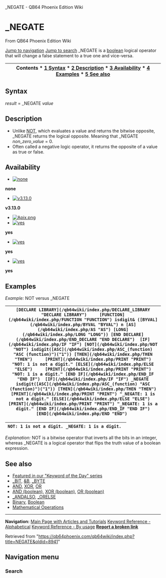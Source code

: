 


\_NEGATE - QB64 Phoenix Edition Wiki








# \_NEGATE



From QB64 Phoenix Edition Wiki



[Jump to navigation](#mw-head)
[Jump to search](#searchInput)
\_NEGATE is a [boolean](/qb64wiki/index.php/Boolean "Boolean") logical operator that will change a false statement to a true one and vice-versa.


  






| Contents * [1 Syntax](#Syntax) * [2 Description](#Description) * [3 Availability](#Availability) * [4 Examples](#Examples) * [5 See also](#See_also) |
| --- |


## Syntax


*result* = \_NEGATE *value*
  




## Description


* Unlike [NOT](/qb64wiki/index.php/NOT "NOT"), which evaluates a value and returns the bitwise opposite, \_NEGATE returns the logical opposite. Meaning that \_NEGATE *non\_zero\_value* = 0.
* Often called a negative logic operator, it returns the opposite of a value as true or false.


  




## Availability


* [![none](/qb64wiki/images/9/91/Qb64.png)](/qb64wiki/index.php/File:Qb64.png "none")

**none**
* [![v3.13.0](/qb64wiki/images/0/07/Qbpe.png)](/qb64wiki/index.php/File:Qbpe.png "v3.13.0")

**v3.13.0**
* [![Apix.png](/qb64wiki/images/5/5f/Apix.png)](/qb64wiki/index.php/File:Apix.png)
* [![yes](/qb64wiki/images/2/29/Win.png)](/qb64wiki/index.php/File:Win.png "yes")

**yes**
* [![yes](/qb64wiki/images/7/7a/Lnx.png)](/qb64wiki/index.php/File:Lnx.png "yes")

**yes**
* [![yes](/qb64wiki/images/2/22/Osx.png)](/qb64wiki/index.php/File:Osx.png "yes")

**yes**


  




## Examples


*Example:* NOT versus \_NEGATE





| ``` [DECLARE LIBRARY](/qb64wiki/index.php/DECLARE_LIBRARY "DECLARE LIBRARY")     [FUNCTION](/qb64wiki/index.php/FUNCTION "FUNCTION") isdigit& ([BYVAL](/qb64wiki/index.php/BYVAL "BYVAL") n [AS](/qb64wiki/index.php/AS "AS") [LONG](/qb64wiki/index.php/LONG "LONG")) [END DECLARE](/qb64wiki/index.php/END_DECLARE "END DECLARE")  [IF](/qb64wiki/index.php/IF "IF") [NOT](/qb64wiki/index.php/NOT "NOT") isdigit([ASC](/qb64wiki/index.php/ASC_(function) "ASC (function)")("1")) [THEN](/qb64wiki/index.php/THEN "THEN")     [PRINT](/qb64wiki/index.php/PRINT "PRINT") "NOT: 1 is not a digit." [ELSE](/qb64wiki/index.php/ELSE "ELSE")     [PRINT](/qb64wiki/index.php/PRINT "PRINT") "NOT: 1 is a digit." [END IF](/qb64wiki/index.php/END_IF "END IF")  [IF](/qb64wiki/index.php/IF "IF") _NEGATE isdigit([ASC](/qb64wiki/index.php/ASC_(function) "ASC (function)")("1")) [THEN](/qb64wiki/index.php/THEN "THEN")     [PRINT](/qb64wiki/index.php/PRINT "PRINT") "_NEGATE: 1 is not a digit." [ELSE](/qb64wiki/index.php/ELSE "ELSE")     [PRINT](/qb64wiki/index.php/PRINT "PRINT") "_NEGATE: 1 is a digit." [END IF](/qb64wiki/index.php/END_IF "END IF")  [END](/qb64wiki/index.php/END "END")  ``` |
| --- |




| ``` NOT: 1 is not a digit. _NEGATE: 1 is a digit.  ``` |
| --- |


*Explanation:* NOT is a bitwise operator that inverts all the bits in an integer, whereas \_NEGATE is a logical operator that flips the truth value of a boolean expression.
  




## See also


* [Featured in our "Keyword of the Day" series](https://qb64phoenix.com/forum/showthread.php?tid=2671)
* [\_BIT](/qb64wiki/index.php/BIT "BIT"), [&B](/qb64wiki/index.php/%26B "&B"), [\_BYTE](/qb64wiki/index.php/BYTE "BYTE")
* [AND](/qb64wiki/index.php/AND "AND"), [XOR](/qb64wiki/index.php/XOR "XOR"), [OR](/qb64wiki/index.php/OR "OR")
* [AND (boolean)](/qb64wiki/index.php/AND_(boolean) "AND (boolean)"), [XOR (boolean)](/qb64wiki/index.php/XOR_(boolean) "XOR (boolean)"), [OR (boolean)](/qb64wiki/index.php/OR_(boolean) "OR (boolean)")
* [\_ANDALSO](/qb64wiki/index.php/ANDALSO "ANDALSO"), [\_ORELSE](/qb64wiki/index.php/ORELSE "ORELSE")
* [Binary](/qb64wiki/index.php/Binary "Binary"), [Boolean](/qb64wiki/index.php/Boolean "Boolean")
* [Mathematical Operations](/qb64wiki/index.php/Mathematical_Operations "Mathematical Operations")


  






---


**Navigation:**
[Main Page with Articles and Tutorials](/qb64wiki/index.php/Main_Page "Main Page")
[Keyword Reference - Alphabetical](/qb64wiki/index.php/Keyword_Reference_-_Alphabetical "Keyword Reference - Alphabetical")
[Keyword Reference - By usage](/qb64wiki/index.php/Keyword_Reference_-_By_usage "Keyword Reference - By usage")
**[Report a broken link](https://qb64phoenix.com/forum/showthread.php?tid=2800)**  





Retrieved from "<https://qb64phoenix.com/qb64wiki/index.php?title=NEGATE&oldid=8941>"




## Navigation menu








### Search





















